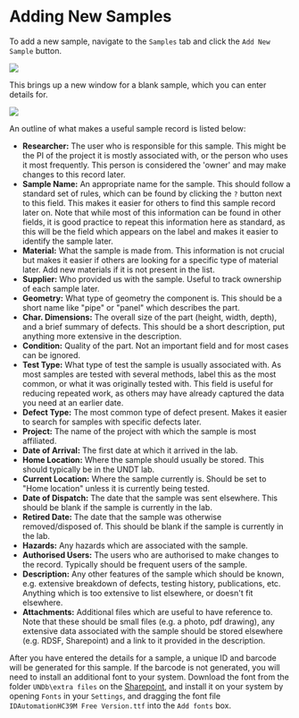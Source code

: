 # Adding New Samples

To add a new sample, navigate to the `Samples` tab and click the `Add New Sample` button.

<img align="center" src="https://raw.githubusercontent.com/undt-group-handbook/undt-handbook-v1.0/main/book/template/resources/undb/new_sample.png">

This brings up a new window for a blank sample, which you can enter details for.

<img align="center" src="https://raw.githubusercontent.com/undt-group-handbook/undt-handbook-v1.0/main/book/template/resources/undb/sample_record.png">

An outline of what makes a useful sample record is listed below:

- **Researcher:**
	The user who is responsible for this sample. This might be the PI of the project it is mostly associated with, or the person who uses it most frequently. This person is considered the 'owner' and may make changes to this record later.
- **Sample Name:**
	An appropriate name for the sample. This should follow a standard set of rules, which can be found by clicking the `?` button next to this field. This makes it easier for others to find this sample record later on. Note that while most of this information can be found in other fields, it is good practice to repeat this information here as standard, as this will be the field which appears on the label and makes it easier to identify the sample later.
- **Material:**
	What the sample is made from. This information is not crucial but makes it easier if others are looking for a specific type of material later. Add new materials if it is not present in the list.
- **Supplier:**
	Who provided us with the sample. Useful to track ownership of each sample later.
- **Geometry:**
	What type of geometry the component is. This should be a short name like "pipe" or "panel" which describes the part.
- **Char. Dimensions:**
	The overall size of the part (height, width, depth), and a brief summary of defects. This should be a short description, put anything more extensive in the description.
- **Condition:**
	Quality of the part. Not an important field and for most cases can be ignored.
- **Test Type:**
	What type of test the sample is usually associated with. As most samples are tested with several methods, label this as the most common, or what it was originally tested with. This field is useful for reducing repeated work, as others may have already captured the data you need at an earlier date.
- **Defect Type:**
	The most common type of defect present. Makes it easier to search for samples with specific defects later.
- **Project:**
	The name of the project with which the sample is most affiliated.
- **Date of Arrival:**
	The first date at which it arrived in the lab.
- **Home Location:**
	Where the sample should usually be stored. This should typically be in the UNDT lab.
- **Current Location:**
	Where the sample currently is. Should be set to "Home location" unless it is currently being tested.
- **Date of Dispatch:**
	The date that the sample was sent elsewhere. This should be blank if the sample is currently in the lab.
- **Retired Date:**
	The date that the sample was otherwise removed/disposed of. This should be blank if the sample is currently in the lab.
- **Hazards:**
	Any hazards which are associated with the sample.
- **Authorised Users:**
	The users who are authorised to make changes to the record. Typically should be frequent users of the sample.
- **Description:**
	Any other features of the sample which should be known, e.g. extensive breakdown of defects, testing history, publications, etc. Anything which is too extensive to list elsewhere, or doesn't fit elsewhere.
- **Attachments:**
	Additional files which are useful to have reference to. Note that these should be small files (e.g. a photo, pdf drawing), any extensive data associated with the sample should be stored elsewhere (e.g. RDSF, Sharepoint) and a link to it provided in the description.

After you have entered the details for a sample, a unique ID and barcode will be generated for this sample. If the barcode is not generated, you will need to install an additional font to your system. Download the font from the folder `UNDb\extra files` on the [Sharepoint](https://uob.sharepoint.com/teams/grp-UNDTGroup/Shared%20Documents/Forms/AllItems.aspx), and install it on your system by opening `Fonts` in your `Settings`, and dragging the font file `IDAutomationHC39M Free Version.ttf` into the `Add fonts` box.
